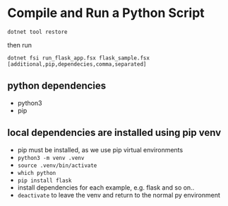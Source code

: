 # Compile and Run a Python Script

```
dotnet tool restore
```

then run

```
dotnet fsi run_flask_app.fsx flask_sample.fsx [additional,pip,dependecies,comma,separated]
```

## python dependencies

* python3
* pip

## local dependencies are installed using pip venv

* pip must be installed, as we use pip virtual environments
* `python3 -m venv .venv`
* `source .venv/bin/activate`
* `which python`
* `pip install flask`
* install dependencies for each example, e.g. flask and so on..
* `deactivate` to leave the venv and return to the normal py environment
